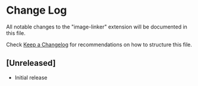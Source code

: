 # Change Log

All notable changes to the "image-linker" extension will be documented in this file.

Check [Keep a Changelog](http://keepachangelog.com/) for recommendations on how to structure this file.

## [Unreleased]

- Initial release